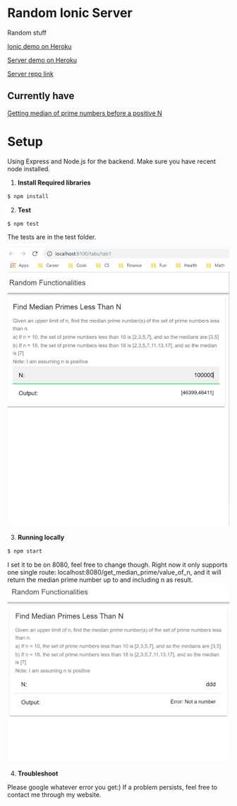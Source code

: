 # Random Ionic Server
Random stuff

[Ionic demo on Heroku](https://jayde-randomionic.herokuapp.com/)

[Server demo on Heroku](https://jayde-randomionicserver.herokuapp.com)

[Server repo link](https://github.com/JaydeYue/RandomIonicServer)

## Currently have
[Getting median of prime numbers before a positive N](https://github.com/JaydeYue/RandomIonicServer/routes/randomFunctionalities.js)

# Setup

Using Express and Node.js for the backend. Make sure you have recent node installed.

1. **Install Required libraries**

```bash
$ npm install
```

2. **Test**

```bash
$ npm test
```

The tests are in the test folder.

![You should see something like this](./images/Capture.PNG)

3. **Running locally**

```bash
$ npm start
```

I set it to be on 8080, feel free to change though. Right now it only supports one single route: localhost:8080/get_median_prime/value_of_n, and it will return the median prime number up to and including n as result.
![You should see something like this when running locally](./images/Capture1.PNG)

4. **Troubleshoot**

Please google whatever error you get:) If a problem persists, feel free to contact me through my website.
